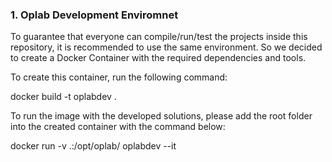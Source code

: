 ### 1. Oplab Development Enviromnet

To guarantee that everyone can compile/run/test the projects inside this repository, it is recommended to use the same environment.
So we decided to create a Docker Container with the required dependencies and tools. 

To create this container, run the following command:

docker build -t oplabdev .

To run the image with the developed solutions, please add the root folder into the created container with the command below:

docker run -v .:/opt/oplab/ oplabdev --it
